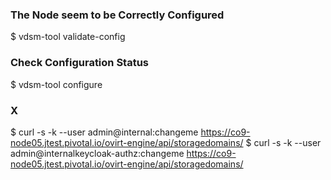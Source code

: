 

### The Node seem to be Correctly Configured
$ vdsm-tool validate-config


### Check Configuration Status
$ vdsm-tool configure


### X
$ curl -s -k --user admin@internal:changeme https://co9-node05.jtest.pivotal.io/ovirt-engine/api/storagedomains/
$ curl -s -k --user admin@internalkeycloak-authz:changeme https://co9-node05.jtest.pivotal.io/ovirt-engine/api/storagedomains/

